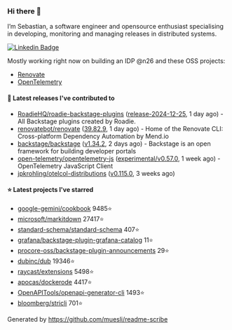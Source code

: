 ### Hi there 👋

I’m Sebastian, a software engineer and opensource enthusiast specialising in developing, monitoring and managing releases in distributed systems.    

[![Linkedin Badge](https://img.shields.io/badge/-LinkedIn-blue?style=flat&logo=Linkedin&logoColor=white&link=https://www.linkedin.com/in/sebastian-poxhofer/)](https://www.linkedin.com/in/sebastian-poxhofer/)

Mostly working right now on building an IDP @n26 and these OSS projects:
- [Renovate](https://github.com/renovatebot/renovate)
- [OpenTelemetry](https://github.com/open-telemetry)



#### 🚀 Latest releases I've contributed to

- [RoadieHQ/roadie-backstage-plugins](https://github.com/RoadieHQ/roadie-backstage-plugins) ([release-2024-12-25](https://github.com/RoadieHQ/roadie-backstage-plugins/releases/tag/release-2024-12-25), 1 day ago) - All Backstage plugins created by Roadie.
- [renovatebot/renovate](https://github.com/renovatebot/renovate) ([39.82.9](https://github.com/renovatebot/renovate/releases/tag/39.82.9), 1 day ago) - Home of the Renovate CLI: Cross-platform Dependency Automation by Mend.io
- [backstage/backstage](https://github.com/backstage/backstage) ([v1.34.2](https://github.com/backstage/backstage/releases/tag/v1.34.2), 2 days ago) - Backstage is an open framework for building developer portals
- [open-telemetry/opentelemetry-js](https://github.com/open-telemetry/opentelemetry-js) ([experimental/v0.57.0](https://github.com/open-telemetry/opentelemetry-js/releases/tag/experimental/v0.57.0), 1 week ago) - OpenTelemetry JavaScript Client
- [jpkrohling/otelcol-distributions](https://github.com/jpkrohling/otelcol-distributions) ([v0.115.0](https://github.com/jpkrohling/otelcol-distributions/releases/tag/v0.115.0), 3 weeks ago)

#### ⭐ Latest projects I've starred

- [google-gemini/cookbook](https://github.com/google-gemini/cookbook) 9485⭐
- [microsoft/markitdown](https://github.com/microsoft/markitdown) 27417⭐
- [standard-schema/standard-schema](https://github.com/standard-schema/standard-schema) 407⭐
- [grafana/backstage-plugin-grafana-catalog](https://github.com/grafana/backstage-plugin-grafana-catalog) 11⭐
- [procore-oss/backstage-plugin-announcements](https://github.com/procore-oss/backstage-plugin-announcements) 29⭐
- [dubinc/dub](https://github.com/dubinc/dub) 19346⭐
- [raycast/extensions](https://github.com/raycast/extensions) 5498⭐
- [apocas/dockerode](https://github.com/apocas/dockerode) 4417⭐
- [OpenAPITools/openapi-generator-cli](https://github.com/OpenAPITools/openapi-generator-cli) 1493⭐
- [bloomberg/stricli](https://github.com/bloomberg/stricli) 701⭐



Generated by https://github.com/muesli/readme-scribe
